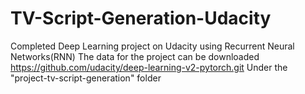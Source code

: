 # TV-Script-Generation-Udacity
Completed Deep Learning project on Udacity using Recurrent Neural Networks(RNN)
The data for the project can be downloaded https://github.com/udacity/deep-learning-v2-pytorch.git
Under the "project-tv-script-generation" folder

